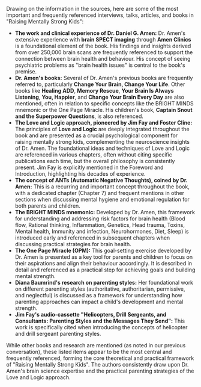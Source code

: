 Drawing on the information in the sources, here are some of the most important and frequently referenced interviews, talks, articles, and books in "Raising Mentally Strong Kids":

- **The work and clinical experience of Dr. Daniel G. Amen:** Dr. Amen's extensive experience with **brain SPECT imaging** through **Amen Clinics** is a foundational element of the book. His findings and insights derived from over 250,000 brain scans are frequently referenced to support the connection between brain health and behaviour. His concept of seeing psychiatric problems as "brain health issues" is central to the book's premise.
- **Dr. Amen's books:** Several of Dr. Amen's previous books are frequently referred to, particularly **Change Your Brain, Change Your Life**. Other books like **Healing ADD**, **Memory Rescue**, **Your Brain Is Always Listening**, **You, Happier**, and **Change Your Brain Every Day** are also mentioned, often in relation to specific concepts like the BRIGHT MINDS mnemonic or the One Page Miracle. His children's book, **Captain Snout and the Superpower Questions**, is also referenced.
- **The Love and Logic approach, pioneered by Jim Fay and Foster Cline:** The principles of **Love and Logic** are deeply integrated throughout the book and are presented as a crucial psychological component for raising mentally strong kids, complementing the neuroscience insights of Dr. Amen. The foundational ideas and techniques of Love and Logic are referenced in various chapters, often without citing specific publications each time, but the overall philosophy is consistently present. Jim Fay is explicitly mentioned in the Foreword and Introduction, highlighting his decades of experience.
- **The concept of ANTs (Automatic Negative Thoughts), coined by Dr. Amen:** This is a recurring and important concept throughout the book, with a dedicated chapter (Chapter 7) and frequent mentions in other sections when discussing mental hygiene and emotional regulation for both parents and children.
- **The BRIGHT MINDS mnemonic:** Developed by Dr. Amen, this framework for understanding and addressing risk factors for brain health (Blood flow, Rational thinking, Inflammation, Genetics, Head trauma, Toxins, Mental health, Immunity and infection, Neurohormones, Diet, Sleep) is introduced early and referenced in subsequent chapters when discussing practical strategies for brain health.
- **The One Page Miracle (OPM):** This goal-setting exercise developed by Dr. Amen is presented as a key tool for parents and children to focus on their aspirations and align their behaviour accordingly. It is described in detail and referenced as a practical step for achieving goals and building mental strength.
- **Diana Baumrind's research on parenting styles:** Her foundational work on different parenting styles (authoritative, authoritarian, permissive, and neglectful) is discussed as a framework for understanding how parenting approaches can impact a child's development and mental strength.
- **Jim Fay's audio-cassette "Helicopters, Drill Sergeants, and Consultants: Parenting Styles and the Messages They Send":** This work is specifically cited when introducing the concepts of helicopter and drill sergeant parenting styles.

While other books and research are mentioned (as noted in our previous conversation), these listed items appear to be the most central and frequently referenced, forming the core theoretical and practical framework of "Raising Mentally Strong Kids". The authors consistently draw upon Dr. Amen's brain science expertise and the practical parenting strategies of the Love and Logic approach.